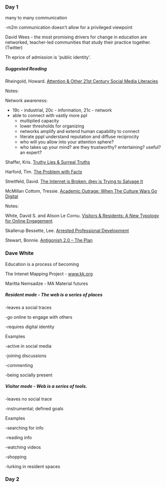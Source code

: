 ### Day 1

many to many communication

-m2m communication doesn't allow for a privileged viewpoint

David Wees - the most promising drivers for change in education are networked, teacher-led communities that study their practice together. \(Twitter\)

Th eprice of admission is 'public identity'.

##### Suggested Reading

Rheingold, Howard. [Attention & Other 21st Century Social Media Literacies](http://er.educause.edu/articles/2010/10/attention-and-other-21stcentury-social-media-literacies)

Notes:

Network awareness:

* 19c - industrial, 20c - information, 21c - network
* able to connect with vastly more ppl
  * multiplied capacity
  * lower thresholds for organizing
  * networks amplify and extend human capability to connect
  * literate pppl understand reputation and diffuse reciprocity
  * who will you allow into your attention sphere?
  * who takes up your mind? are they trustworthy? entertaining? useful? an expert?

Shaffer, Kris. [Truthy Lies & Surreal Truths](http://www.digitalpedagogylab.com/hybridped/truthy-lies-surreal-truths/)

Harford, Tim. [The Problem with Facts](http://timharford.com/2017/03/the-problem-with-facts/)

Streitfeld, David. [The Internet is Broken: @ev is Trying to Salvage It](https://www.nytimes.com/2017/05/20/technology/evan-williams-medium-twitter-internet.html?mtrref=www.downes.ca&gwh=3367C1751F97E0D283F3B629921A5FBA&gwt=pay)

McMillan Cottom, Tressie. [Academic Outrage: When The Culture Wars Go Digital](https://tressiemc.com/essays-2/academic-outrage-when-the-culture-wars-go-digital/)

Notes:



White, David S. and Alison Le Cornu. [Visitors & Residents: A New Typology for Online Engagement](http://firstmonday.org/article/view/3171/3049)

Skallerup Bessette, Lee. [Arrested Professional Development](http://umwdtlt.com/arrested-professional-development/)

Stewart, Bonnie. [Antigonish 2.0 – The Plan](http://theory.cribchronicles.com/2017/01/07/antigonish-2-0-the-plan/)

### Dave White

Education is a process of becoming

The Intenet Mapping Project - www.kk.org

Maritta Nemsadze - MA Material futures

##### Resident mode - The web is a series of places

-leaves a social traces

-go online to engage with others

-requires digital identity

Examples

-active in social media

-joining discussions

-commenting

-being socially present

##### Visitor mode -  Web is a series of tools.

-leaves no social trace

-instrumental; defined goals

Examples

-searching for info

-reading info

-watching videos

-shopping

-lurking in resident spaces



### Day 2



